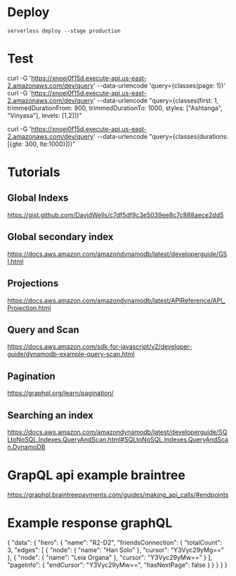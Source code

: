 # Deploy
`serverless deploy --stage production`

# Test
curl -G 'https://xnoej0f15d.execute-api.us-east-2.amazonaws.com/dev/query' --data-urlencode 'query={classes(page: 1)}'
curl -G 'https://xnoej0f15d.execute-api.us-east-2.amazonaws.com/dev/query' --data-urlencode "query={classes(first: 1, trimmedDurationFrom: 900, trimmedDurationTo: 1000, styles: [\"Ashtanga\", \"Vinyasa\"], levels: [1,2])}"

curl -G 'https://xnoej0f15d.execute-api.us-east-2.amazonaws.com/dev/query' --data-urlencode "query={classes(durations: [{gte: 300, lte:1000}])}"

# Tutorials
## Global Indexs
https://gist.github.com/DavidWells/c7df5df9c3e5039ee8c7c888aece2dd5

## Global secondary index
https://docs.aws.amazon.com/amazondynamodb/latest/developerguide/GSI.html


## Projections
https://docs.aws.amazon.com/amazondynamodb/latest/APIReference/API_Projection.html

## Query and Scan
https://docs.aws.amazon.com/sdk-for-javascript/v2/developer-guide/dynamodb-example-query-scan.html

## Pagination
https://graphql.org/learn/pagination/

## Searching an index
https://docs.aws.amazon.com/amazondynamodb/latest/developerguide/SQLtoNoSQL.Indexes.QueryAndScan.html#SQLtoNoSQL.Indexes.QueryAndScan.DynamoDB

# GrapQL api example braintree
https://graphql.braintreepayments.com/guides/making_api_calls/#endpoints


# Example response graphQL
{
  "data": {
    "hero": {
      "name": "R2-D2",
      "friendsConnection": {
        "totalCount": 3,
        "edges": [
          {
            "node": {
              "name": "Han Solo"
            },
            "cursor": "Y3Vyc29yMg=="
          },
          {
            "node": {
              "name": "Leia Organa"
            },
            "cursor": "Y3Vyc29yMw=="
          }
        ],
        "pageInfo": {
          "endCursor": "Y3Vyc29yMw==",
          "hasNextPage": false
        }
      }
    }
  }
}